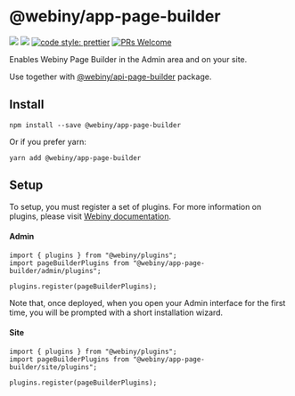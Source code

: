 # @webiny/app-page-builder
[![](https://img.shields.io/npm/dw/@webiny/app-page-builder.svg)](https://www.npmjs.com/package/@webiny/app-page-builder) 
[![](https://img.shields.io/npm/v/@webiny/app-page-builder.svg)](https://www.npmjs.com/package/@webiny/app-page-builder)
[![code style: prettier](https://img.shields.io/badge/code_style-prettier-ff69b4.svg?style=flat-square)](https://github.com/prettier/prettier)
[![PRs Welcome](https://img.shields.io/badge/PRs-welcome-brightgreen.svg?style=flat-square)](http://makeapullrequest.com)

Enables Webiny Page Builder in the Admin area and on your site. 

Use together with [@webiny/api-page-builder](../api-page-builder) package.

## Install
```
npm install --save @webiny/app-page-builder
```

Or if you prefer yarn: 
```
yarn add @webiny/app-page-builder
```

## Setup
To setup, you must register a set of plugins. For more information on 
plugins, please visit [Webiny documentation](https://docs.webiny.com/docs/developer-tutorials/plugins-crash-course).

#### Admin
```
import { plugins } from "@webiny/plugins";
import pageBuilderPlugins from "@webiny/app-page-builder/admin/plugins";

plugins.register(pageBuilderPlugins);
```

Note that, once deployed, when you open your Admin interface for the first time, you will be prompted with a short installation wizard.
     
#### Site
```
import { plugins } from "@webiny/plugins";
import pageBuilderPlugins from "@webiny/app-page-builder/site/plugins";

plugins.register(pageBuilderPlugins);
```

